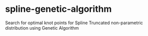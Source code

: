 # spline-genetic-algorithm
Search for optimal knot points for Spline Truncated non-parametric distribution using Genetic Algorithm
